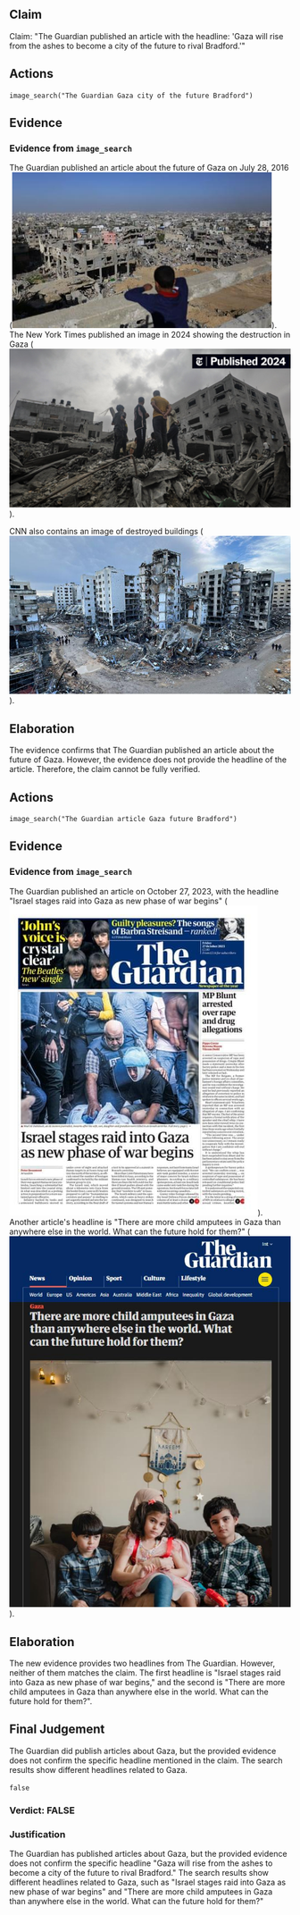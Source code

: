 ## Claim
Claim: "The Guardian published an article with the headline: 'Gaza will rise from the ashes to become a city of the future to rival Bradford.'"

## Actions
```
image_search("The Guardian Gaza city of the future Bradford")
```

## Evidence
### Evidence from `image_search`
The Guardian published an article about the future of Gaza on July 28, 2016 (![image 7921](media/2025-08-29_22-14-1756505672-846268.jpg)). The New York Times published an image in 2024 showing the destruction in Gaza (![image 7922](media/2025-08-29_22-14-1756505673-280989.jpg)).

CNN also contains an image of destroyed buildings (![image 7923](media/2025-08-29_22-14-1756505673-440511.jpg)).


## Elaboration
The evidence confirms that The Guardian published an article about the future of Gaza. However, the evidence does not provide the headline of the article. Therefore, the claim cannot be fully verified.


## Actions
```
image_search("The Guardian article Gaza future Bradford")
```

## Evidence
### Evidence from `image_search`
The Guardian published an article on October 27, 2023, with the headline "Israel stages raid into Gaza as new phase of war begins" (![image 7927](media/2025-08-29_22-14-1756505684-963670.jpg)). Another article's headline is "There are more child amputees in Gaza than anywhere else in the world. What can the future hold for them?" (![image 7928](media/2025-08-29_22-14-1756505686-234486.jpg)).


## Elaboration
The new evidence provides two headlines from The Guardian. However, neither of them matches the claim. The first headline is "Israel stages raid into Gaza as new phase of war begins," and the second is "There are more child amputees in Gaza than anywhere else in the world. What can the future hold for them?".


## Final Judgement
The Guardian did publish articles about Gaza, but the provided evidence does not confirm the specific headline mentioned in the claim. The search results show different headlines related to Gaza.

`false`

### Verdict: FALSE

### Justification
The Guardian has published articles about Gaza, but the provided evidence does not confirm the specific headline "Gaza will rise from the ashes to become a city of the future to rival Bradford." The search results show different headlines related to Gaza, such as "Israel stages raid into Gaza as new phase of war begins" and "There are more child amputees in Gaza than anywhere else in the world. What can the future hold for them?"
